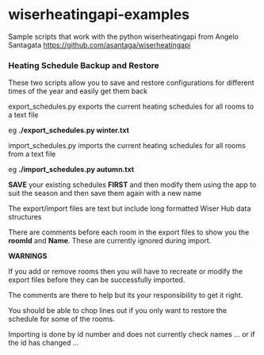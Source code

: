 # wiserheatingapi-examples
Sample scripts that work with the python wiserheatingapi from Angelo Santagata https://github.com/asantaga/wiserheatingapi

<h3>Heating Schedule Backup and Restore</h3>
These two scripts allow you to save and restore configurations for different times of the year and easily get them back

export_schedules.py exports the current heating schedules for all rooms to a text file

eg **./export_schedules.py winter.txt**

import_schedules.py imports the current heating schedules for all rooms from a text file

eg **./import_schedules.py autumn.txt**

**SAVE** your existing schedules **FIRST** and then modify them using the app to suit the season and then save them again with a new name

The export/import files are text but include long formatted Wiser Hub data structures

There are comments before each room in the export files to show you the **roomId** and **Name**. These are currently ignored during import.

**WARNINGS**

If you add or remove rooms then you will have to recreate or modify the export files before they can be successfully imported.

The comments are there to help but its your responsibility to get it right. 

You should be able to chop lines out if you only want to restore the schedule for some of the rooms.

Importing is done by id number and does not currently check names ... or if the id has changed ...
